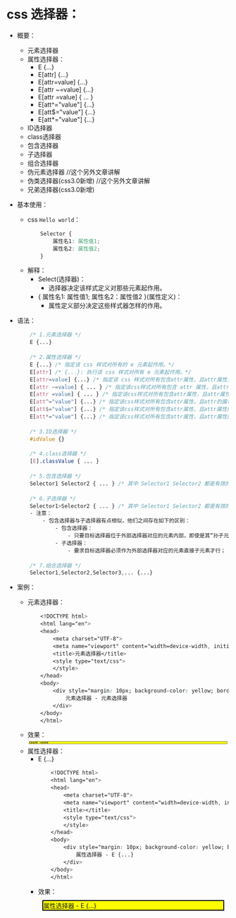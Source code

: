 # css 选择器：
- 概要：
    - 元素选择器
    - 属性选择器：
        - E {...} 
        - E[attr] {...}
        - E[attr=value] {...}
        - E[attr ~=value] {...}
        - E[attr =value] { ... } 
        - E[att^="value"] {...}
        - E[att$="value"] {...}
        - E[att*="value"] {...} 
    - ID选择器
    - class选择器
    - 包含选择器
    - 子选择器
    - 组合选择器
    - 伪元素选择器 //这个另外文章讲解
    - 伪类选择器(css3.0新增) //这个另外文章讲解
    - 兄弟选择器(css3.0新增)

- 基本使用：
    - css `Hello world`：
        ```css
            Selector {
                属性名1: 属性值1;
                属性名2: 属性值2;
            }
        ```
    - 解释：
        - Select(选择器)：
            - 选择器决定该样式定义对那些元素起作用。
        - { 属性名1: 属性值1; 属性名2：属性值2 }(属性定义)：
            - 属性定义部分决定这些样式器怎样的作用。

- 语法：
    ```css
        /* 1.元素选择器 */
        E {...}

        /* 2.属性选择器 */
        E {...} /* 指定该 css 样式对所有的 e 元素起作用。*/
        E[attr] /* {...}: 执行该 css 样式对所有 e 元素起作用。*/
        E[attr=value] {...} /* 指定该 css 样式对所有包含attr属性，且attr属性为value的 e 元素起作用。*/
        E[attr ~=value] { ... } /* 指定该css样式对所有包含 attr 属性，且attr属性的值为空格隔开的系列值，其中某个值为value的e元素起作用。*/
        E[attr =value] { ... } /* 指定该css样式对所有包含attr属性，且attr属性的值为以连字符分隔的系列值，其中第一个值为value的tag元素起作用。*/
        E[att^="value"] {...} /* 指定该css样式对所有包含attr属性，且attr的属性值为以value开头的字符串的e元素起作用。*/
        E[att$="value"] {...} /* 指定该css样式对所有包含attr属性，且attr属性的值为以value结尾的字符串的e元素起作用。*/
        E[att*="value"] {...} /* 指定该css样式对所有包含attr属性，且attr属性的值为包含value的字符串的e元素起作用。*/

        /* 3.ID选择器 */
        #idValue {}

        /* 4.class选择器 */
        [E].classValue { ... }

        /* 5.包含选择器 */
        Selector1 Selector2 { ... } /* 其中 Selector1 Selector2 都是有效的选择器 */

        /* 6.子选择器 */
        Selector1>Selector2 { ... } /* 其中 Selector1 Selector2 都是有效的选择 */
        - 注意：
            - 包含选择器与子选择器有点相似，他们之间存在如下的区别：
                - 包含选择器：
                    - 只要目标选择器位于外部选择器对应的元素内部，即使是其“孙子元素也可”；
                - 子选择器：
                    - 要求目标选择器必须作为外部选择器对应的元素直接子元素才行；
        
        /* 7.组合选择器 */
        Selector1,Selector2,Selector3,... {...}
    ```

- 案例：
    - 元素选择器：
        ```css
            <!DOCTYPE html>
            <html lang="en">
            <head>
                <meta charset="UTF-8">
                <meta name="viewport" content="width=device-width, initial-scale=1.0">
                <title>元素选择器</title>
                <style type="text/css">
                </style>
            </head>
            <body>
                <div style="margin: 10px; background-color: yellow; border: 2px solid black;">
                    元素选择器 - 元素选择器
                </div>
            </body>
            </html>
        ```
    - 效果：
        ![元素选择器](./images/1594373524046.jpg)
    - 属性选择器：
        - E {...}
            ```css
                <!DOCTYPE html>
                <html lang="en">
                <head>
                    <meta charset="UTF-8">
                    <meta name="viewport" content="width=device-width, initial-scale=1.0">
                    <title></title>
                    <style type="text/css">
                    </style>
                </head>
                <body>
                    <div style="margin: 10px; background-color: yellow; border: 2px solid black;">
                        属性选择器 - E {...}
                    </div>
                </body>
                </html>
            ```
        - 效果：
            <body>
                <div style="margin: 10px; background-color: yellow; border: 2px solid black;">
                    属性选择器 - E {...}
                </div>
            </body>
            </html>